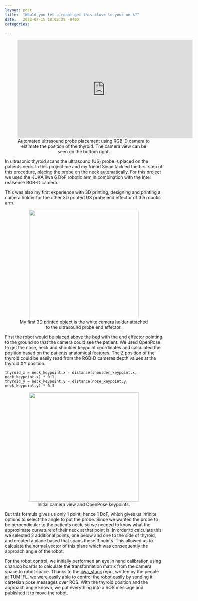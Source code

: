 ```yaml
---
layout: post
title:  "Would you let a robot get this close to your neck?"
date:   2022-07-15 18:02:28 -0400
categories: 

---
```

<figure>
<iframe width="560" height="315" src="https://www.youtube.com/embed/S8de9J3oR5Q?si=ZRlMYy7b4MminG6x" title="YouTube video player" frameborder="0" allow="accelerometer; autoplay; clipboard-write; encrypted-media; gyroscope; picture-in-picture; web-share" referrerpolicy="strict-origin-when-cross-origin" allowfullscreen style="display: block; margin: auto;"></iframe>
    <figcaption style="text-align: center;">
        Automated ultrasound probe placement using RGB-D camera to estimate the position of the thyroid. The camera view can be seen on the bottom right.
    </figcaption>
</figure>

In ultrasonic thyroid scans the ultrasound (US) probe is placed on the patients neck. In this project me and my friend Sinan tackled the first step of this procedure, placing the probe on the neck automatically. For this project we used the KUKA iiwa 6 DoF robotic arm in combination with the Intel realsense RGB-D camera. 

This was also my first experience with 3D printing, designing and printing a camera holder for the other 3D printed US probe end effector of the robotic arm. 

<figure>
    <img src="{{site.baseurl}}/assets/kap/3d-camera-holder.png" style="height: 350px; display: block; margin: auto;">
    <figcaption style="text-align: center;">
    My first 3D printed object is the white camera holder attached to the ultrasound probe end effector.
    </figcaption>
</figure>

First the robot would be placed above the bed with the end effector pointing to the ground so that the camera could see the patient. We used OpenPose to get the nose, neck and shoulder keypoint coordinates and calculated the position based on the patients anatomical features. The Z position of the thyroid could be easily read from the RGB-D cameras depth values at the thyroid XY position.

```
thyroid_x = neck_keypoint.x - distance(shoulder_keypoint.x, neck_keypoint.x) * 0.1
thyroid_y = neck_keypoint.y - distance(nose_keypoint.y, neck_keypoint.y) * 0.3
```
<figure>
    <img src="{{site.baseurl}}/assets/kap/openpose-view.png" style="height: 350px; display: block; margin: auto;">
    <figcaption style="text-align: center;">
    Initial camera view and OpenPose keypoints.
    </figcaption>
</figure>


But this formula gives us only 1 point, hence 1 DoF, which gives us infinite options to select the angle to put the probe. Since we wanted the probe to be perpendicular to the patients neck, so we needed to know what the approximate curvature of their neck at that point is. In order to calculate this we selected 2 additional points, one below and one to the side of thyroid, and created a plane based that spans these 3 points. This allowed us to calculate the normal vector of this plane which was consequently the approach angle of the robot. 

For the robot control, we initially performed an eye in hand calibration using charuco boards to calculate the transformation matrix from the camera space to robot space. Thanks to the [iiwa_stack](https://github.com/IFL-CAMP/iiwa_stack) repo, written by the people at TUM IFL, we were easily able to control the robot easily by sending it cartesian pose messages over ROS. With the thyroid position and the approach angle known, we put everything into a ROS message and published it to move the robot. 
